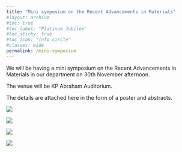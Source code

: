 ```yaml
---
title: "Mini symposium on the Recent Advancements in Materials"
#layout: archive
#toc: true
#toc_label: "Platinum Jubilee"
#toc_sticky: true
#toc_icon: "info-circle"
#classes: wide
permalink: /mini-symposium
---
```


We will be having a mini symposium on the Recent Advancements in Materials in our department on 30th November afternoon. 

The venue will be KP Abraham Auditorium. 

The details are attached here in the form of a poster and abstracts.
 
<img src="{{ site.baseurl }}/assets/images/mini-symposium/Poster.jpg"><br>

<img src="{{ site.baseurl }}/assets/images/mini-symposium/Fraser.jpg"><br>

<img src="{{ site.baseurl }}/assets/images/mini-symposium/Hemker.jpg"><br>

<img src="{{ site.baseurl }}/assets/images/mini-symposium/Wang.jpg"><br>